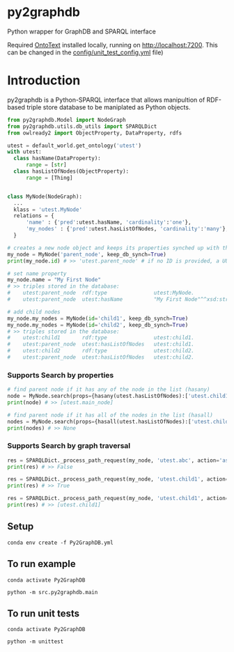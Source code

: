 # py2graphdb
Python wrapper for GraphDB and SPARQL interface

Required [OntoText](https://www.ontotext.com/products/graphdb/download) installed locally, running on [http://localhost:7200](http://localhost:7200). This can be changed in the [config/unit_test_config.yml](config/unit_test_config.yml) file)
# Introduction
py2graphdb is a Python-SPARQL interface that allows manipultion of RDF-based triple store database to be maniplated as Python objects. 

```python
from py2graphdb.Model import NodeGraph
from py2graphdb.utils.db_utils import SPARQLDict
from owlready2 import ObjectProperty, DataProperty, rdfs

utest = default_world.get_ontology('utest')
with utest:
  class hasName(DataProperty):
      range = [str]
  class hasListOfNodes(ObjectProperty):
      range = [Thing]


class MyNode(NodeGraph):
  ...
  klass = 'utest.MyNode'
  relations = {
      'name' : {'pred':utest.hasName, 'cardinality':'one'},
      'my_nodes' : {'pred':utest.hasListOfNodes, 'cardinality':'many'},
  }

# creates a new node object and keeps its properties synched up with the database.
my_node = MyNode('parent_node', keep_db_synch=True) 
print(my_node.id) # >> 'utest.parent_node' # if no ID is provided, a UUID is generated.

# set name property
my_node.name = "My First Node"
# >> triples stored in the database:
#    utest:parent_node  rdf:type               utest:MyNode.
#    utest:parent_node  utest:hasName          "My First Node"^^xsd:string

# add child nodes
my_node.my_nodes = MyNode(id='child1', keep_db_synch=True)
my_node.my_nodes = MyNode(id='child2', keep_db_synch=True)
# >> triples stored in the database:
#    utest:child1       rdf:type               utest:child1.
#    utest:parent_node  utest:hasListOfNodes   utest:child1.
#    utest:child2       rdf:type               utest:child2.
#    utest:parent_node  utest:hasListOfNodes   utest:child2.
```

### Supports Search by properties
```python
# find parent node if it has any of the node in the list (hasany)
node = MyNode.search(props={hasany(utest.hasListOfNodes):['utest.child1', 'utest.child2', 'utest.child3'], how='all')
print(node) # >> [utest.main_node]

# find parent node if it has all of the nodes in the list (hasall)
nodes = MyNode.search(props={hasall(utest.hasListOfNodes):['utest.child1', 'utest.child2', 'utest.child3'], how='all')
print(nodes) # >> None

```
### Supports Search by graph traversal
```python
res = SPARQLDict._process_path_request(my_node, 'utest.abc', action='ask', direction='children', how='all')
print(res) # >> False

res = SPARQLDict._process_path_request(my_node, 'utest.child1', action='ask', direction='children', how='all')
print(res) # >> True

res = SPARQLDict._process_path_request(my_node, 'utest.child1', action='collect', direction='children', how='all')
print(res) # >> [utest.child1]

```


## Setup
`conda env create -f Py2GraphDB.yml`

## To run example
`conda activate Py2GraphDB`

`python -m src.py2graphdb.main`

## To run unit tests
`conda activate Py2GraphDB`

`python -m unittest`

